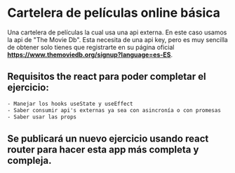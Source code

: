 # **Cartelera de películas online básica**

Una cartelera de películas la cual usa una api externa. En este caso usamos la api de "The Movie Db". Esta necesita de una api key, pero es muy sencilla de obtener solo tienes que registrarte en su página oficial **https://www.themoviedb.org/signup?language=es-ES**.

## **Requisitos the react para poder completar el ejercicio:**

```txt
- Manejar los hooks useState y useEffect
- Saber consumir api's externas ya sea con asincronía o con promesas
- Saber usar las props
```

## **Se publicará un nuevo ejercicio usando react router para hacer esta app más completa y compleja.**